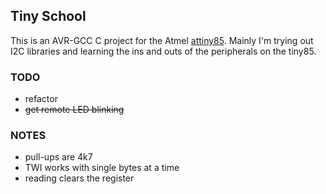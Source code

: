 Tiny School
-----------

This is an AVR-GCC C project for the Atmel [attiny85](http://www.atmel.com/devices/attiny85.aspx).
Mainly I'm trying out I2C libraries and learning the
ins and outs of the peripherals on the tiny85.


### TODO
- refactor
- ~~get remote LED blinking~~


### NOTES
- pull-ups are 4k7
- TWI works with single bytes at a time
- reading clears the register
